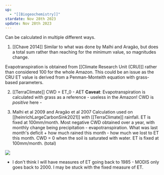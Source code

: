 ```yaml
---
up:
  - "[[Biogeochemistry]]"
stardate: Nov 28th 2023
update: Nov 28th 2023
---
```


Can be calculated in multiple different ways.

1. [[Chave 2014]]
Similar to what was done by Malhi and Aragão, but does a total sum rather than reaching for the minimum value, so magnitudes change.

Evapotranspiration is obtained from [[Climate Research Unit (CRU)]] rather than considered 100 for the whole Amazon. This could be an issue as the CRU ET value is derived from a Penman-Monteith equation with grass-based parameters.

2. [[TerraClimate]]
CWD = ET_0 - AET
**Caveat**: Evapotranspiration is calculated with grass as a reference - useless in the Amazon!
CWD is *positive* here - 

3. Malhi et al 2009 and Aragão et al 2007
Calculation used on [[heinrichLargeCarbonSink2021]] with [[TerraClimate]] rainfall.
ET is fixed at 100mm/month.
Most negative CWD obtained over a year, with monthly change being precipitation - evapotranspiration. What was last month's deficit + how much rained this month - how much we lost to ET this month.
CWD = 0 when the soil is saturated with water.
ET is fixed at 100mm/month. (total)

![](https://i.imgur.com/o4lVmM7.png)


- I don't think I will have measures of ET going back to 1985 - MODIS only goes back to 2000. I may be stuck with the fixed measure of ET.


